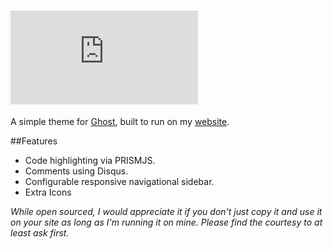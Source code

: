 # ![Orbs](http://img.dafont.com/preview.php?text=Orbs&ttf=squared_display0&ext=1&size=64&psize=m&y=53)

A simple theme for [Ghost](http://github.com/tryghost/ghost/), built to run on my [website](http://steven.thuriot.be/).

##Features
* Code highlighting via PRISMJS.
* Comments using Disqus.
* Configurable responsive navigational sidebar.
* Extra Icons


_While open sourced, I would appreciate it if you don't just copy it and use it on your site as long as I'm running it on mine. Please find the courtesy to at least ask first._
